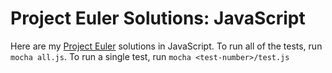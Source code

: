 Project Euler Solutions: JavaScript
==========================

Here are my [Project Euler](projecteuler.net) solutions in JavaScript. To run all of the tests, run `mocha all.js`. To run a single test, run `mocha <test-number>/test.js`